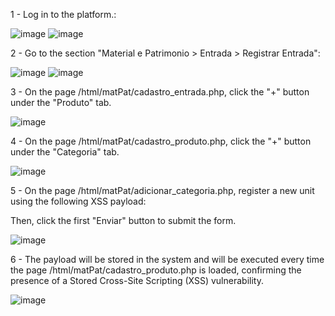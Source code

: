 1 - Log in to the platform.:

![image](https://github.com/user-attachments/assets/76cecfdf-459b-46e0-ba6f-eb770523416f)
![image](https://github.com/user-attachments/assets/cea6f28e-44cd-43df-8e81-917bd8c82b71)

2 - Go to the section "Material e Patrimonio > Entrada > Registrar Entrada":

![image](https://github.com/user-attachments/assets/1ff05216-feaf-4b55-a2c7-023a411f5672)
![image](https://github.com/user-attachments/assets/f04358a6-4318-477e-856b-251678c1f6ae)

3 - On the page /html/matPat/cadastro_entrada.php, click the "+" button under the "Produto" tab.

![image](https://github.com/user-attachments/assets/10afc996-7d9b-4f47-8f47-4bd3f88ffe5b)

4 - On the page /html/matPat/cadastro_produto.php, click the "+" button under the "Categoria" tab.

![image](https://github.com/user-attachments/assets/72f85f07-fc52-43b2-91b4-0c57b5de6a08)

5 - On the page /html/matPat/adicionar_categoria.php, register a new unit using the following XSS payload:

<script>alert('Poc VulDB')</script>
Then, click the first "Enviar" button to submit the form.

![image](https://github.com/user-attachments/assets/f17bd916-e809-4ae7-91e3-9f97422b4244)

6 - The payload will be stored in the system and will be executed every time the page /html/matPat/cadastro_produto.php is loaded, confirming the presence of a Stored Cross-Site Scripting (XSS) vulnerability.

![image](https://github.com/user-attachments/assets/03776c16-a3f3-4b05-9df5-0f45610c6d5b)

